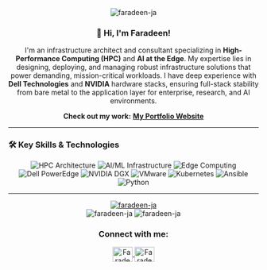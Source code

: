 <div align="center">
  <img src="https://komarev.com/ghpvc/?username=faradeen-ja&label=Profile%20Views&color=0e75b6&style=flat" alt="faradeen-ja" />
</div>

<div align="center">
  
### 👋 Hi, I'm Faradeen!

I'm an infrastructure architect and consultant specializing in **High-Performance Computing (HPC)** and **AI at the Edge**. My expertise lies in designing, deploying, and managing robust infrastructure solutions that power demanding, mission-critical workloads. I have deep experience with **Dell Technologies** and **NVIDIA** hardware stacks, ensuring full-stack stability from bare metal to the application layer for enterprise, research, and AI environments.

**Check out my work:**
<a href="https://faradeen-ja.github.io/TAM-Portfolio/" target="_blank">**My Portfolio Website**</a>
  
</div>

---

### 🛠️ Key Skills & Technologies

<div align="center">
  <img src="https://img.shields.io/badge/HPC%20Architecture-007DB8?style=for-the-badge" alt="HPC Architecture"/>
  <img src="https://img.shields.io/badge/AI%2FML%20Infrastructure-76B900?style=for-the-badge" alt="AI/ML Infrastructure"/>
  <img src="https://img.shields.io/badge/Edge%20Computing-555555?style=for-the-badge" alt="Edge Computing"/>
  <img src="https://img.shields.io/badge/Dell%20PowerEdge-007DB8?style=for-the-badge&logo=dell&logoColor=white" alt="Dell PowerEdge"/>
  <img src="https://img.shields.io/badge/NVIDIA%20DGX-76B900?style=for-the-badge&logo=nvidia&logoColor=white" alt="NVIDIA DGX"/>
  <img src="https://img.shields.io/badge/VMware-666666?style=for-the-badge&logo=vmware&logoColor=white" alt="VMware"/>
  <img src="https://img.shields.io/badge/Kubernetes-326CE5?style=for-the-badge&logo=kubernetes&logoColor=white" alt="Kubernetes"/>
  <img src="https://img.shields.io/badge/Ansible-EE0000?style=for-the-badge&logo=ansible&logoColor=white" alt="Ansible"/>
  <img src="https://img.shields.io/badge/Python-3776AB?style=for-the-badge&logo=python&logoColor=white" alt="Python"/>
</div>

---

<div align="center">
  <a href="https://github.com/ryo-ma/github-profile-trophy">
    <img src="https://github-profile-trophy.vercel.app/?username=faradeen-ja" alt="faradeen-ja" />
  </a>
</div>

<div align="center">
  <img src="https://github-readme-stats.vercel.app/api?username=faradeen-ja&show_icons=true&locale=en&theme=dark" alt="faradeen-ja" />
  <img src="https://github-readme-stats.vercel.app/api/top-langs?username=faradeen-ja&show_icons=true&locale=en&layout=compact&theme=dark" alt="faradeen-ja" />
</div>

<div align="center">
  <h3>Connect with me:</h3>
  <p>
    <a href="https://www.linkedin.com/in/faradeen" target="_blank">
      <img align="center" src="https://raw.githubusercontent.com/rahuldkjain/github-profile-readme-generator/master/src/images/icons/Social/linked-in-alt.svg" alt="Faradeen J's LinkedIn" height="30" width="40" />
    </a>
    <a href="https://faradeen-ja.github.io/TAM-Portfolio/" target="_blank">
      <img align="center" src="https://raw.githubusercontent.com/rahuldkjain/github-profile-readme-generator/master/src/images/icons/Social/earth.svg" alt="Faradeen J's Portfolio" height="30" width="40" />
    </a>
  </p>
</div>
